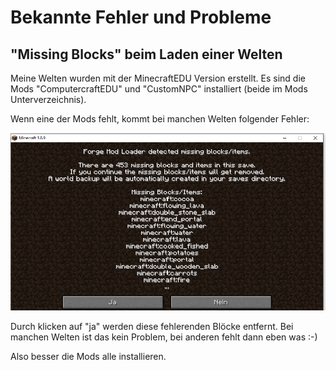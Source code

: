 # Bekannte Fehler und Probleme

## "Missing Blocks" beim Laden einer Welten

Meine Welten wurden mit der MinecraftEDU Version erstellt. Es sind die Mods "ComputercraftEDU" und "CustomNPC" installiert (beide im Mods Unterverzeichnis).

Wenn eine der Mods fehlt, kommt bei manchen Welten folgender Fehler:

![](Screenshots/HotelturmWeltLoadProblem.PNG)

Durch klicken auf "ja" werden diese fehlerenden Blöcke entfernt. Bei manchen Welten ist das kein Problem, bei anderen fehlt dann eben was :-)

Also besser die Mods alle installieren.
